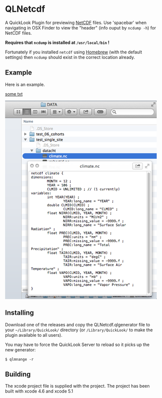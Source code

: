 QLNetcdf
========
A QuickLook Plugin for previewing 
[NetCDF](http://www.unidata.ucar.edu/software/netcdf/) files. Use 'spacebar' 
when navigating in OSX Finder to view the "header" (info ouput by `ncdump -h`) 
for NetCDF files.

__Requires that `ncdump` is installed at `/usr/local/bin` !__

Fortunately if you installed `netcdf` using [Homebrew](http://brew.sh) (with 
the default settings) then `ncdump` should exist in the correct location 
already.

Example
-------
Here is an example.

[some txt](images/example0.png)

![Screen shot](/images/example0.png?raw=true "QLNetcdf generator in action")

Installing
-----------
Download one of the releases and copy the QLNetcdf.qlgenerator file to your 
`~/Library/QuickLook/` directory (or `/Library/QuickLook/` to make the plugin 
available to all users).

You may have to force the QuickLook Server to reload so it picks up the new 
generator:

    $ qlmnange -r


Building
--------
The xcode project file is supplied with the project. The project has been built
with xcode 4.6 and xcode 5.1
